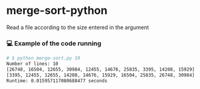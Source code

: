 # merge-sort-python

Read a file according to the size entered in the argument

### 💻 Example of the code running

```bash
# $ python merge-sort.py 10
Number of lines: 10
[26748, 16504, 12655, 30984, 12455, 14676, 25835, 3395, 14208, 15929]
[3395, 12455, 12655, 14208, 14676, 15929, 16504, 25835, 26748, 30984]
Runtime: 0.015957117080688477 seconds
```
